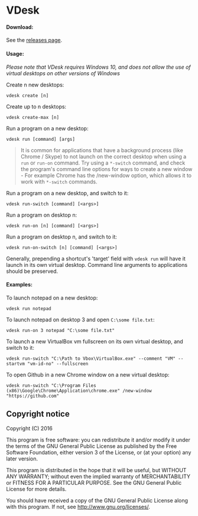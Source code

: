 # VDesk

#### Download:

See the [releases page](https://github.com/eksime/VDesk/releases/).

#### Usage:

*Please note that VDesk requires Windows 10, and does not allow the use of virtual desktops on other versions of Windows*

Create n new desktops:

`vdesk create [n]`

Create up to n desktops:

`vdesk create-max [n]`

Run a program on a new desktop:

`vdesk run [command] [args]`

> It is common for applications that have a background process (like Chrome / Skype) to not launch on the correct desktop when using a `run` or `run-on` command. Try using a `*-switch` command, and check the program's command line options for ways to create a new window - For example Chrome has the /new-window option, which allows it to work with `*-switch` commands.

Run a program on a new desktop, and switch to it:

`vdesk run-switch [command] [<args>]`

Run a program on desktop n:

`vdesk run-on [n] [command] [<args>]`

Run a program on desktop n, and switch to it:

`vdesk run-on-switch [n] [command] [<args>]`

Generally, prepending a shortcut's 'target' field with `vdesk run` will have it launch in its own virtual desktop. Command line arguments to applications should be preserved.

#### Examples:
To launch notepad on a new desktop:

`vdesk run notepad`

To launch notepad on desktop 3 and open `C:\some file.txt`:

`vdesk run-on 3 notepad "C:\some file.txt"`

To launch a new VirtualBox vm fullscreen on its own virtual desktop, and switch to it:

`vdesk run-switch "C:\Path to Vbox\VirtualBox.exe" --comment "VM" --startvm "vm-id-no" --fullscreen`

To open Github in a new Chrome window on a new virtual desktop:

`vdesk run-switch "C:\Program Files (x86)\Google\Chrome\Application\chrome.exe" /new-window "https://github.com"`

## Copyright notice

Copyright (C) 2016

This program is free software: you can redistribute it and/or modify
it under the terms of the GNU General Public License as published by
the Free Software Foundation, either version 3 of the License, or
(at your option) any later version.

This program is distributed in the hope that it will be useful,
but WITHOUT ANY WARRANTY; without even the implied warranty of
MERCHANTABILITY or FITNESS FOR A PARTICULAR PURPOSE.  See the
GNU General Public License for more details.

You should have received a copy of the GNU General Public License
along with this program.  If not, see <http://www.gnu.org/licenses/>.
